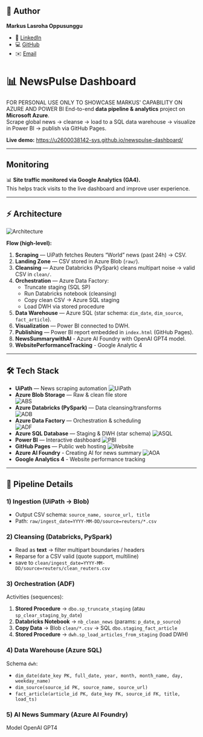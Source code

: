 ## 👤 Author

**Markus Lasroha Oppusunggu**  
- 💼 [LinkedIn](https://www.linkedin.com/in/markus-oppusunggu/)  
- 💻 [GitHub](https://github.com/u2600038142-sys)  
- ✉️ [Email](mailto:oppusunggu.markus@gmail.com)  

# 📊 NewsPulse Dashboard

FOR PERSONAL USE ONLY TO SHOWCASE MARKUS' CAPABILITY ON AZURE AND POWER BI
End-to-end **data pipeline & analytics** project on **Microsoft Azure**.  
Scrape global news → cleanse → load to a SQL data warehouse → visualize in Power BI → publish via GitHub Pages.

**Live demo:** https://u2600038142-sys.github.io/newspulse-dashboard/

---

## Monitoring
📊 **Site traffic monitored via Google Analytics (GA4).**  
This helps track visits to the live dashboard and improve user experience.

---

## ⚡ Architecture

![Architecture](Docs/Architecture.png)

**Flow (high-level):**
1. **Scraping** — UiPath fetches Reuters “World” news (past 24h) → CSV.
2. **Landing Zone** — CSV stored in Azure Blob (`raw/`).
3. **Cleansing** — Azure Databricks (PySpark) cleans multipart noise → valid CSV in `clean/`.
4. **Orchestration** — Azure Data Factory:
   - Truncate staging (SQL SP)
   - Run Databricks notebook (cleansing)
   - Copy clean CSV → Azure SQL staging
   - Load DWH via stored procedure
5. **Data Warehouse** — Azure SQL (star schema: `dim_date`, `dim_source`, `fact_article`).
6. **Visualization** — Power BI connected to DWH.
7. **Publishing** — Power BI report embedded in `index.html` (GitHub Pages).
8. **NewsSummarywithAI** - Azure AI Foundry with OpenAI GPT4 model.
9. **WebsitePerformanceTracking** - Google Analytic 4

---

## 🛠️ Tech Stack

- **UiPath** — News scraping automation
![UiPath](Docs/UiPath.PNG)
- **Azure Blob Storage** — Raw & clean file store  
![ABS](Docs/ABS.png)
- **Azure Databricks (PySpark)** — Data cleansing/transforms  
![ADB](Docs/ADB.png)
- **Azure Data Factory** — Orchestration & scheduling  
![ADF](Docs/ADF.png)
- **Azure SQL Database** — Staging & DWH (star schema) 
![ASQL](Docs/ASQL.png) 
- **Power BI** — Interactive dashboard 
![PBI](Docs/PBI.png) 
- **GitHub Pages** — Public web hosting
![Website](Docs/Website.png) 
- **Azure AI Foundry** - Creating AI for news summary
![AOA](Docs/AOA.png) 
- **Google Analytics 4** - Website performance tracking

---

## 🚀 Pipeline Details

### 1) Ingestion (UiPath → Blob)
- Output CSV schema: `source_name, source_url, title`
- Path: `raw/ingest_date=YYYY-MM-DD/source=reuters/*.csv`

### 2) Cleansing (Databricks, PySpark)
- Read as **text** → filter multipart boundaries / headers
- Reparse for a CSV valid (quote support, multiline)
- save to `clean/ingest_date=YYYY-MM-DD/source=reuters/clean_reuters.csv`

### 3) Orchestration (ADF)
Activities (sequences):
1. **Stored Procedure** → `dbo.sp_truncate_staging` (atau `sp_clear_staging_by_date`)
2. **Databricks Notebook** → `nb_clean_news` (params: `p_date`, `p_source`)
3. **Copy Data** → Blob `clean/*.csv` → SQL `dbo.staging_fact_article`
4. **Stored Procedure** → `dwh.sp_load_articles_from_staging` (load DWH)

### 4) Data Warehouse (Azure SQL)
Schema `dwh`:
- `dim_date(date_key PK, full_date, year, month, month_name, day, weekday_name)`
- `dim_source(source_id PK, source_name, source_url)`
- `fact_article(article_id PK, date_key FK, source_id FK, title, load_ts)`

### 5) AI News Summary (Azure AI Foundry)
Model OpenAI GPT4

